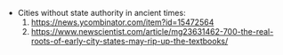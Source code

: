 
* Cities without state authority in ancient times:
  1. https://news.ycombinator.com/item?id=15472564
  2. https://www.newscientist.com/article/mg23631462-700-the-real-roots-of-early-city-states-may-rip-up-the-textbooks/
